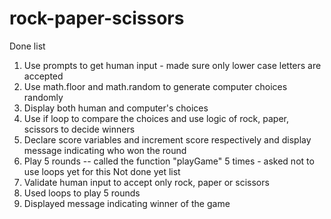 # rock-paper-scissors
Done list
1) Use prompts to get human input - made sure only lower case letters are accepted
2) Use math.floor and math.random to generate computer choices randomly
3) Display both human and computer's choices
4) Use if loop to compare the choices and use logic of rock, paper, scissors to decide winners
5) Declare score variables and increment score respectively and display message indicating who won the round
6) Play 5 rounds -- called the function "playGame" 5 times - asked not to use loops yet for this
Not done yet list
1) Validate human input to accept only rock, paper or scissors
2) Used loops to play 5 rounds
3) Displayed message indicating winner of the game
